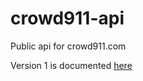 crowd911-api
============

Public api for crowd911.com

Version 1 is documented [here](https://github.com/veloandy/crowd911-api/wiki/_preview)
